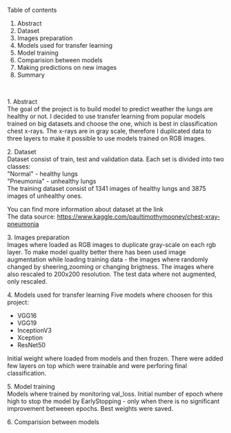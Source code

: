 Table of contents
1. Abstract
2. Dataset
3. Images preparation
4. Models used for transfer learning
5. Model training
6. Comparision between models
7. Making predictions on new images
8. Summary
</br>

<p>
1. Abstract</br>
The goal of the project is to build model to predict weather the lungs are healthy or not. I decided to use transfer learning from popular models trained on big datasets and choose the one, which is best in classification chest x-rays. The x-rays are in gray scale, therefore I duplicated data to three layers to make it possible to use models trained on RGB images.
</p>

<p>
2. Dataset</br>
Dataset consist of train, test and validation data. Each set is divided into two classes: </br>
"Normal" - healthy lungs</br>
"Pneumonia" - unhealthy lungs</br>
The training dataset consist of 1341 images of healthy lungs and 3875 images of unhealthy ones.

You can find more information about dataset at the link</br>
The data source: https://www.kaggle.com/paultimothymooney/chest-xray-pneumonia
</p>

<p>
3. Images preparation </br>
Images where loaded as RGB images to duplicate gray-scale on each rgb layer. To make model quality better there has been used image augmentation while loading training data - the images where randomly changed by sheering,zooming or changing brigtness. The images where also rescaled to 200x200 resolution. The test data where not augmented, only rescaled. 
</p>


<p>
4. Models used for transfer learning
Five models where choosen for this project:
  <ul>
  <li>VGG16</li>
  <li>VGG19</li>
  <li>InceptionV3</li>
  <li>Xception</li>
  <li>ResNet50</li>
  </ul>
  Initial weight where loaded from models and then frozen. There were added few layers on top which were trainable and were perforing final classification.
</p>

<p>
5. Model training </br>
Models where trained by monitoring val_loss. Initial number of epoch where high to stop the model by EarlyStopping - only when there is no significant improvement betweeen epochs. Best weights were saved.
</p>

<p>
6. Comparision between models</br>

</p>
